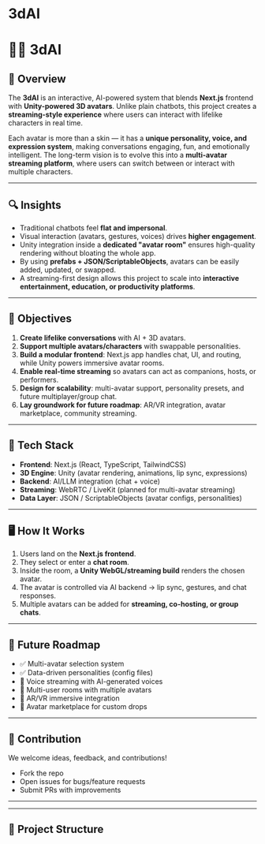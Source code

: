 # 3dAI
# 🧑‍💻 3dAI 

## 📖 Overview  
The **3dAI** is an interactive, AI-powered system that blends **Next.js** frontend with **Unity-powered 3D avatars**. Unlike plain chatbots, this project creates a **streaming-style experience** where users can interact with lifelike characters in real time.  

Each avatar is more than a skin — it has a **unique personality, voice, and expression system**, making conversations engaging, fun, and emotionally intelligent. The long-term vision is to evolve this into a **multi-avatar streaming platform**, where users can switch between or interact with multiple characters.  

---

## 🔍 Insights  
- Traditional chatbots feel **flat and impersonal**.  
- Visual interaction (avatars, gestures, voices) drives **higher engagement**.  
- Unity integration inside a **dedicated "avatar room"** ensures high-quality rendering without bloating the whole app.  
- By using **prefabs + JSON/ScriptableObjects**, avatars can be easily added, updated, or swapped.  
- A streaming-first design allows this project to scale into **interactive entertainment, education, or productivity platforms**.  

---

## 🎯 Objectives  
1. **Create lifelike conversations** with AI + 3D avatars.  
2. **Support multiple avatars/characters** with swappable personalities.  
3. **Build a modular frontend**: Next.js app handles chat, UI, and routing, while Unity powers immersive avatar rooms.  
4. **Enable real-time streaming** so avatars can act as companions, hosts, or performers.  
5. **Design for scalability**: multi-avatar support, personality presets, and future multiplayer/group chat.  
6. **Lay groundwork for future roadmap**: AR/VR integration, avatar marketplace, community streaming.  

---

## 🚀 Tech Stack  
- **Frontend**: Next.js (React, TypeScript, TailwindCSS)  
- **3D Engine**: Unity (avatar rendering, animations, lip sync, expressions)  
- **Backend**: AI/LLM integration (chat + voice)  
- **Streaming**: WebRTC / LiveKit (planned for multi-avatar streaming)  
- **Data Layer**: JSON / ScriptableObjects (avatar configs, personalities)  

---

## 🖥️ How It Works  
1. Users land on the **Next.js frontend**.  
2. They select or enter a **chat room**.  
3. Inside the room, a **Unity WebGL/streaming build** renders the chosen avatar.  
4. The avatar is controlled via AI backend → lip sync, gestures, and chat responses.  
5. Multiple avatars can be added for **streaming, co-hosting, or group chats**.  

---

## 🔮 Future Roadmap  
- ✅ Multi-avatar selection system  
- ✅ Data-driven personalities (config files)  
- 🔲 Voice streaming with AI-generated voices  
- 🔲 Multi-user rooms with multiple avatars  
- 🔲 AR/VR immersive integration  
- 🔲 Avatar marketplace for custom drops  

---

## 🤝 Contribution  
We welcome ideas, feedback, and contributions!  
- Fork the repo  
- Open issues for bugs/feature requests  
- Submit PRs with improvements  

---  

---


## 📂 Project Structure  


